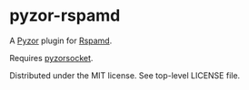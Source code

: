 # pyzor-rspamd

A [Pyzor](https://github.com/SpamExperts/pyzor) plugin for [Rspamd](https://rspamd.com/).

Requires [pyzorsocket](pyzorsocket).

Distributed under the MIT license. See top-level LICENSE file.
